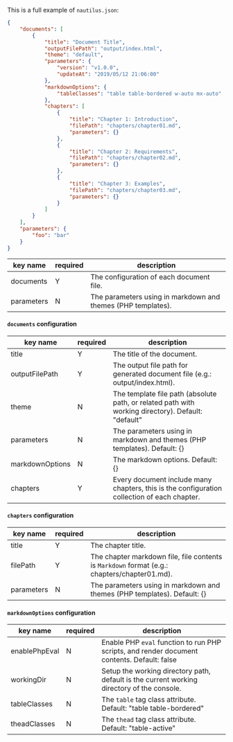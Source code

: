 This is a full example of `nautilus.json`:

```json
{
    "documents": [
        {
            "title": "Document Title",
            "outputFilePath": "output/index.html",
            "theme": "default",
            "parameters": {
                "version": "v1.0.0",
                "updateAt": "2019/05/12 21:06:00"
            },
            "markdownOptions": {
                "tableClasses": "table table-bordered w-auto mx-auto"
            },
            "chapters": [
                {
                    "title": "Chapter 1: Introduction",
                    "filePath": "chapters/chapter01.md",
                    "parameters": {}
                },
                {
                    "title": "Chapter 2: Requirements",
                    "filePath": "chapters/chapter02.md",
                    "parameters": {}
                },
                {
                    "title": "Chapter 3: Examples",
                    "filePath": "chapters/chapter03.md",
                    "parameters": {}
                }
            ]
        }
    ],
    "parameters": {
        "foo": "bar"
    }
}
```

| key name   | required | description |
| ---------- | -------- | ----------- |
| documents  | Y        | The configuration of each document file. |
| parameters | N        | The parameters using in markdown and themes (PHP templates). |

#### `documents` configuration

| key name        | required | description |
| --------------- | -------- | ----------- |
| title           | Y        | The title of the document. |
| outputFilePath  | Y        | The output file path for generated document file (e.g.: output/index.html). |
| theme           | N        | The template file path (absolute path, or related path with working directory). Default: "default" |
| parameters      | N        | The parameters using in markdown and themes (PHP templates). Default: {} |
| markdownOptions | N        | The markdown options. Default: {} |
| chapters        | Y        | Every document include many chapters, this is the configuration collection of each chapter. |

#### `chapters` configuration

| key name        | required | description |
| --------------- | -------- | ----------- |
| title           | Y        | The chapter title. |
| filePath        | Y        | The chapter markdown file, file contents is `Markdown` format (e.g.: chapters/chapter01.md). |
| parameters      | N        | The parameters using in markdown and themes (PHP templates). Default: {} |

#### `markdownOptions` configuration

| key name      | required | description |
| ------------- | -------- | ----------- |
| enablePhpEval | N        | Enable PHP `eval` function to run PHP scripts, and render document contents. Default: false |
| workingDir    | N        | Setup the working directory path, default is the current working directory of the console. |
| tableClasses  | N        | The `table` tag class attribute. Default: "table table-bordered" |
| theadClasses  | N        | The `thead` tag class attribute. Default: "table-active" |
